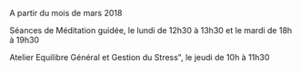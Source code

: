 A partir du mois de mars 2018
                  
Séances de Méditation guidée, le lundi de 12h30 à 13h30 et le mardi de 18h à 19h30

Atelier Equilibre Général et Gestion du Stress", le jeudi de 10h à 11h30
